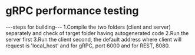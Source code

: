 # gRPC performance testing 
---steps for building---
1.Compile the two folders (client and server) separately and check of target folder having autogenerated code
2.Run the server first
3.Run the client second, the default address where client will request is 'local_host' and for gRPC, port 6000 and for REST, 8080.
